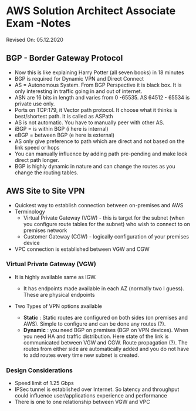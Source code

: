 # AWS Solution Architect Associate Exam -Notes

Revised On: 05.12.2020

## BGP - Border Gateway Protocol

* Now this is like explaining Harry Potter (all seven books) in 18 minutes
* BGP is required for Dynamic VPN and Direct Connect
* AS = Autonomous System. From BGP Perspective it is black box. It is only interesting in traffic going in and out of internet.
* ASN are 16 bits in length and varies from 0 -65535. AS 64512 - 65534 is private use only.
* Ports on TCP:179, it Vector path protocol. It choose what it thinks is best/shortest path. It is called as ASPath
* AS is not automatic. You have to manually peer with other AS.
* iBGP = is within BGP (i here is internal)
* eBGP = between BGP (e here is external)
* AS only give preference to path which are direct and not based on the link speed or hops
* You can manually influence by adding path pre-pending and make look direct path longer.
* BGP is highly dynamic in nature and can change the routes as you change the routing tables.

## AWS Site to Site VPN

* Quickest way to establish connection between on-premises and AWS
* Terminology
  * Virtual Private Gateway (VGW) - this is target for the subnet (when you configure route tables for the subnet) who wish to connect to on premises network
  * Customer Gateway (CGW) - logically configuration of your premises device
* VPC connection is established between VGW and CGW

### Virtual Private Gateway (VGW)

* It is highly available same as IGW. 
  * It has endpoints made available in each AZ (normally two I guess). These are physical endpoints

* Two Types of VPN options available
  * **Static** : Static routes are configured on both sides (on premises and AWS). Simple to configure and can be done any routes (?).
  * **Dynamic** : you need BGP on premises (BGP on VPN devices). When you need HA and traffic distribution. Here state of the link is communicated between VGW and CGW. Route propagation (?). The routes from either side are automatically added and you do not have to add routes every time new subnet is created.

### Design Considerations

* Speed limit of 1.25 Gbps
* IPSec tunnel is established over Internet. So latency and throughput could influence user/applications experience and performance
* There is one to one relationship between VGW and VPC
